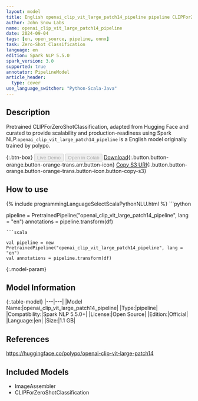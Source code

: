 ```yaml
---
layout: model
title: English openai_clip_vit_large_patch14_pipeline pipeline CLIPForZeroShotClassification from polypo
author: John Snow Labs
name: openai_clip_vit_large_patch14_pipeline
date: 2024-09-04
tags: [en, open_source, pipeline, onnx]
task: Zero-Shot Classification
language: en
edition: Spark NLP 5.5.0
spark_version: 3.0
supported: true
annotator: PipelineModel
article_header:
  type: cover
use_language_switcher: "Python-Scala-Java"
---
```


## Description

Pretrained CLIPForZeroShotClassification, adapted from Hugging Face and curated to provide scalability and production-readiness using Spark NLP.`openai_clip_vit_large_patch14_pipeline` is a English model originally trained by polypo.

{:.btn-box}
<button class="button button-orange" disabled>Live Demo</button>
<button class="button button-orange" disabled>Open in Colab</button>
[Download](https://s3.amazonaws.com/auxdata.johnsnowlabs.com/public/models/openai_clip_vit_large_patch14_pipeline_en_5.5.0_3.0_1725491417920.zip){:.button.button-orange.button-orange-trans.arr.button-icon}
[Copy S3 URI](s3://auxdata.johnsnowlabs.com/public/models/openai_clip_vit_large_patch14_pipeline_en_5.5.0_3.0_1725491417920.zip){:.button.button-orange.button-orange-trans.button-icon.button-copy-s3}

## How to use



<div class="tabs-box" markdown="1">
{% include programmingLanguageSelectScalaPythonNLU.html %}
```python

pipeline = PretrainedPipeline("openai_clip_vit_large_patch14_pipeline", lang = "en")
annotations =  pipeline.transform(df)   

```
```scala

val pipeline = new PretrainedPipeline("openai_clip_vit_large_patch14_pipeline", lang = "en")
val annotations = pipeline.transform(df)

```
</div>

{:.model-param}
## Model Information

{:.table-model}
|---|---|
|Model Name:|openai_clip_vit_large_patch14_pipeline|
|Type:|pipeline|
|Compatibility:|Spark NLP 5.5.0+|
|License:|Open Source|
|Edition:|Official|
|Language:|en|
|Size:|1.1 GB|

## References

https://huggingface.co/polypo/openai-clip-vit-large-patch14

## Included Models

- ImageAssembler
- CLIPForZeroShotClassification